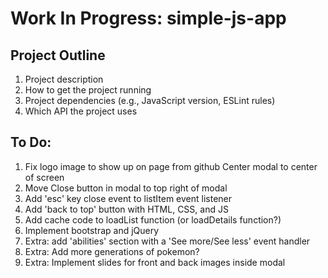 # Work In Progress: simple-js-app

## Project Outline 
1. Project description
2. How to get the project running
3. Project dependencies (e.g., JavaScript version, ESLint rules)
4. Which API the project uses

## To Do: 
1. Fix logo image to show up on page from github
Center modal to center of screen
2. Move Close button in modal to top right of modal
3. Add 'esc' key close event to listItem event listener
4. Add 'back to top' button with HTML, CSS, and JS
5. Add cache code to loadList function (or loadDetails function?)
6. Implement bootstrap and jQuery
7. Extra: add 'abilities' section with a 'See more/See less' event handler
8. Extra: Add more generations of pokemon?
9. Extra: Implement slides for front and back images inside modal
